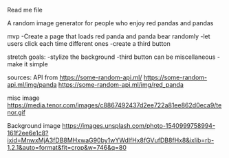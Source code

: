 Read me file

A random image generator for people who enjoy red pandas and pandas 

mvp
-Create a page that loads red panda and panda bear randomly 
-let users click each time different ones
-create a third button 

stretch goals:
-stylize the background
-third button can be miscellaneous 
-make it simple



sources:
API from 
https://some-random-api.ml/
https://some-random-api.ml/img/panda
https://some-random-api.ml/img/red_panda

misc image
https://media.tenor.com/images/c8867492437d2ee722a81ee862d0eca9/tenor.gif

Background image
https://images.unsplash.com/photo-1540999758994-161f2ee6e1c8?ixid=MnwxMjA3fDB8MHxwaG90by1wYWdlfHx8fGVufDB8fHx8&ixlib=rb-1.2.1&auto=format&fit=crop&w=746&q=80
